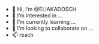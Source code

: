 - 👋 Hi, I’m @ELIAKADOSCH
- 👀 I’m interested in ...
- 🌱 I’m currently learning ...
- 💞️ I’m looking to collaborate on ...
- 📫 reach

<!---
ELIAKADOSCH/ELIAKADOSCH is a ✨ special ✨ repository because its `README.md` (this file) appears on your GitHub profile.
You can click the Preview link to take a look at your changes.
--->
